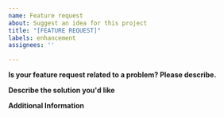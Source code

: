 ```yaml
---
name: Feature request
about: Suggest an idea for this project
title: "[FEATURE REQUEST]"
labels: enhancement
assignees: ''

---
```


**Is your feature request related to a problem? Please describe.**
<!-- Describe below a clear and concise description of what the problem is. -->

**Describe the solution you'd like**
<!-- Describe below clear and concise description of what you want to happen. -->

**Additional Information**
<!-- Provide below any any other context or screenshots about the feature request here. -->
